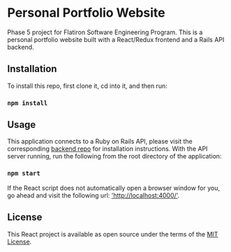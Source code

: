 # Personal Portfolio Website 

Phase 5 project for Flatiron Software Engineering Program. This is a personal portfolio website built with a React/Redux frontend and a Rails API backend.  

## Installation

To install this repo, first clone it, cd into it, and then run:

### `npm install`

## Usage

This application connects to a Ruby on Rails API, please visit the corresponding [backend repo](https://github.com/redebron20/pw_backend) for installation instructions. With the API server running, run the following from the root directory of the application:

### `npm start`

If the React script does not automatically open a browser window for you, go ahead and visit the following url: ['http://localhost:4000/'](http://localhost:4000/).

## License
This React project is available as open source under the terms of the [MIT License](https://opensource.org/licenses/MIT).